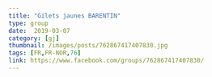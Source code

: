 ```yaml
---
title: "Gilets jaunes BARENTIN"
type: group
date:  2019-03-07
category: [gj]
thumbnail: /images/posts/762867417407830.jpg
tags: [FR,FR-NOR,76]
link: https://www.facebook.com/groups/762867417407830/
---
```

